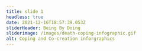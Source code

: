 ```yaml
---
title: slide 1
headless: true
date: 2021-12-16T18:57:39.053Z
sliderHeader: Being By Doing
sliderimage: /images/death-coping-infographic.gif
alt: Coping and Co-creation inforgraphics
---
```

